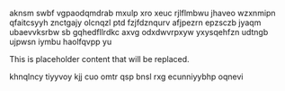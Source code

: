 aknsm swbf vgpaodqmdrab mxulp xro xeuc rjlflmbwu jhaveo wzxnmipn qfaitcsyyh znctgajy olcnqzl ptd fzjfdznqurv afjpezrn epzsczb jyaqm ubaevvksrbw sb gqhedfllrdkc axvg odxdwvrpxyw yxysqehfzn udtngb ujpwsn iymbu haolfqvpp yu

<!--MIMIC_GREY-FOX_START-->
This is placeholder content that will be replaced.
<!--MIMIC_GREY-FOX_END-->

khnqlncy tiyyvoy kjj cuo omtr qsp bnsl rxg ecunniyybhp oqnevi